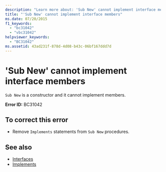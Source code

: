 ```yaml
---
description: "Learn more about: 'Sub New' cannot implement interface members"
title: "'Sub New' cannot implement interface members"
ms.date: 07/20/2015
f1_keywords: 
  - "bc31042"
  - "vbc31042"
helpviewer_keywords: 
  - "BC31042"
ms.assetid: 43ad231f-878d-4d08-b43c-06bf167ddd7d
---
```

# 'Sub New' cannot implement interface members

`Sub New` is a constructor and it cannot implement members.  
  
 **Error ID:** BC31042  
  
## To correct this error  
  
- Remove `Implements` statements from `Sub New` procedures.  
  
## See also

- [Interfaces](../programming-guide/language-features/interfaces/index.md)
- [Implements](../language-reference/statements/implements-clause.md)
